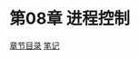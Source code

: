 <h1 id=file_func>
    第08章 进程控制
</h1>

[章节目录](../../README.md#title_ch08 "返回章节目录")
[笔记](notes.md "进入笔记")